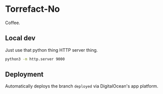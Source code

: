 Torrefact-No
============

Coffee.

## Local dev

Just use that python thing HTTP server thing.

```bash
python3 -m http.server 9000
```

## Deployment ##

Automatically deploys the branch `deployed` via DigitalOcean's app platform.